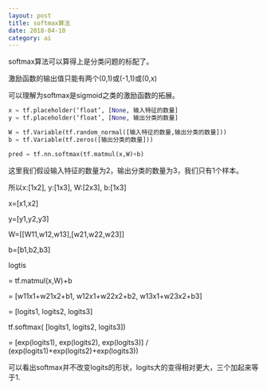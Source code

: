 ```yaml
---
layout: post
title: softmax算法
date: 2018-04-10
category: ai
---
```


softmax算法可以算得上是分类问题的标配了。

激励函数的输出值只能有两个(0,1)或(-1,1)或(0,x)

可以理解为softmax是sigmoid之类的激励函数的拓展。

```python
x = tf.placeholder(‘float’, [None, 输入特征的数量]
y = tf.placeholder(‘float’, [None, 输出分类的数量]

W = tf.Variable(tf.random_normal([输入特征的数量,输出分类的数量]))
b = tf.Variable(tf.zeros([输出分类的数量]))

pred = tf.nn.softmax(tf.matmul(x,W)+b)
```

这里我们假设输入特征的数量为2，输出分类的数量为3，我们只有1个样本。

所以x:[1x2], y:[1x3], W:[2x3], b:[1x3]

x=[x1,x2]

y=[y1,y2,y3]

W=[[W11,w12,w13],[w21,w22,w23]]

b=[b1,b2,b3]

logtis 

= tf.matmul(x,W)+b 

= [w11x1+w21x2+b1, w12x1+w22x2+b2, w13x1+w23x2+b3]

= [logits1, logits2, logits3]

tf.softmax( [logits1, logits2, logits3])

= [exp(logits1), exp(logits2), exp(logits3)] / (exp(logits1)+exp(logits2)+exp(logits3))

可以看出softmax并不改变logits的形状，logits大的变得相对更大，三个加起来等于1.
